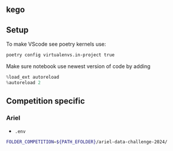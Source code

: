 ## kego

## Setup
To make VScode see poetry kernels use:
```bash
poetry config virtualenvs.in-project true
```
Make sure notebook use newest version of code by adding
```python
%load_ext autoreload
%autoreload 2
```
## Competition specific
### Ariel
- `.env`
```bash
FOLDER_COMPETITION=${PATH_EFOLDER}/ariel-data-challenge-2024/
```
